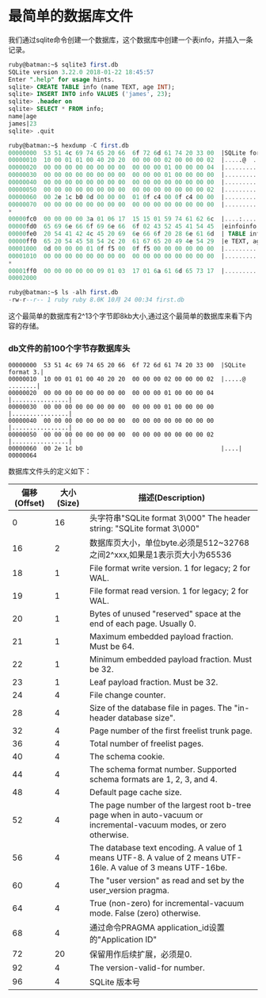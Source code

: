 

# 最简单的数据库文件
我们通过sqlite命令创建一个数据库，这个数据库中创建一个表info，并插入一条记录。
```sql
ruby@batman:~$ sqlite3 first.db
SQLite version 3.22.0 2018-01-22 18:45:57
Enter ".help" for usage hints.
sqlite> CREATE TABLE info (name TEXT, age INT);
sqlite> INSERT INTO info VALUES ('james', 23);
sqlite> .header on
sqlite> SELECT * FROM info;
name|age
james|23
sqlite> .quit

ruby@batman:~$ hexdump -C first.db
00000000  53 51 4c 69 74 65 20 66  6f 72 6d 61 74 20 33 00  |SQLite format 3.|
00000010  10 00 01 01 00 40 20 20  00 00 00 02 00 00 00 02  |.....@  ........|
00000020  00 00 00 00 00 00 00 00  00 00 00 01 00 00 00 04  |................|
00000030  00 00 00 00 00 00 00 00  00 00 00 01 00 00 00 00  |................|
00000040  00 00 00 00 00 00 00 00  00 00 00 00 00 00 00 00  |................|
00000050  00 00 00 00 00 00 00 00  00 00 00 00 00 00 00 02  |................|
00000060  00 2e 1c b0 0d 00 00 00  01 0f c4 00 0f c4 00 00  |................|
00000070  00 00 00 00 00 00 00 00  00 00 00 00 00 00 00 00  |................|
*
00000fc0  00 00 00 00 3a 01 06 17  15 15 01 59 74 61 62 6c  |....:......Ytabl|
00000fd0  65 69 6e 66 6f 69 6e 66  6f 02 43 52 45 41 54 45  |einfoinfo.CREATE|
00000fe0  20 54 41 42 4c 45 20 69  6e 66 6f 20 28 6e 61 6d  | TABLE info (nam|
00000ff0  65 20 54 45 58 54 2c 20  61 67 65 20 49 4e 54 29  |e TEXT, age INT)|
00001000  0d 00 00 00 01 0f f5 00  0f f5 00 00 00 00 00 00  |................|
00001010  00 00 00 00 00 00 00 00  00 00 00 00 00 00 00 00  |................|
*
00001ff0  00 00 00 00 00 09 01 03  17 01 6a 61 6d 65 73 17  |..........james.|
00002000

ruby@batman:~$ ls -alh first.db 
-rw-r--r-- 1 ruby ruby 8.0K 10月 24 00:34 first.db
```
这个最简单的数据库有2^13个字节即8kb大小,通过这个最简单的数据库来看下内容的存储。
### db文件的前100个字节存数据库头
```
00000000  53 51 4c 69 74 65 20 66  6f 72 6d 61 74 20 33 00  |SQLite format 3.|
00000010  10 00 01 01 00 40 20 20  00 00 00 02 00 00 00 02  |.....@  ........|
00000020  00 00 00 00 00 00 00 00  00 00 00 01 00 00 00 04  |................|
00000030  00 00 00 00 00 00 00 00  00 00 00 01 00 00 00 00  |................|
00000040  00 00 00 00 00 00 00 00  00 00 00 00 00 00 00 00  |................|
00000050  00 00 00 00 00 00 00 00  00 00 00 00 00 00 00 02  |................|
00000060  00 2e 1c b0                                       |....|
00000064
```
数据库文件头的定义如下：

|偏移(Offset)|大小(Size)|描述(Description)|
|---|---|---|
|0	|16	|头字符串"SQLite format 3\000" The header string: "SQLite format 3\000"
|16	|2	|数据库页大小，单位byte.必须是512~32768之间2^xxx,如果是1表示页大小为65536
|18	|1	|File format write version. 1 for legacy; 2 for WAL.
|19	|1	|File format read version. 1 for legacy; 2 for WAL.
|20	|1	|Bytes of unused "reserved" space at the end of each page. Usually 0.
|21	|1	|Maximum embedded payload fraction. Must be 64.
|22	|1	|Minimum embedded payload fraction. Must be 32.
|23	|1	|Leaf payload fraction. Must be 32.
|24	|4	|File change counter.
|28	|4	|Size of the database file in pages. The "in-header database size".
|32	|4	|Page number of the first freelist trunk page.
|36	|4	|Total number of freelist pages.
|40	|4	|The schema cookie.
|44	|4	|The schema format number. Supported schema formats are 1, 2, 3, and 4.
|48	|4	|Default page cache size.
|52	|4	|The page number of the largest root b-tree page when in auto-vacuum or incremental-vacuum modes, or zero otherwise.
|56	|4	|The database text encoding. A value of 1 means UTF-8. A value of 2 means UTF-16le. A value of 3 means UTF-16be.
|60	|4	|The "user version" as read and set by the user_version pragma.
|64	|4	|True (non-zero) for incremental-vacuum mode. False (zero) otherwise.
|68	|4	|通过命令PRAGMA application_id设置的"Application ID"
|72	|20	|保留用作后续扩展，必须是0.
|92	|4	|The version-valid-for number.
|96	|4	|SQLite 版本号
